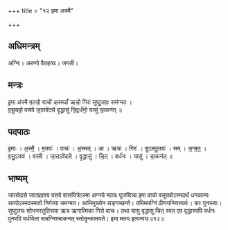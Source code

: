 +++
title = "१२ इमा अस्मै"

+++
## अधिमन्त्रम्
अग्निः। अरुणो वैतहव्यः। जगती।

## मन्त्रः
इ॒मा अ॑स्मै म॒तयो॒ वाचो॑ अ॒स्मदाँ ऋचो॒ गिरः॑ सुष्टु॒तयः॒ सम॑ग्मत ।  
व॒सू॒यवो॒ वस॑वे जा॒तवे॑दसे वृ॒द्धासु॑ चि॒द्वर्ध॑नो॒ यासु॑ चा॒कन॑त् ॥

## पदपाठः
इ॒माः । अ॒स्मै॒ । म॒तयः॑ । वाचः॑ । अ॒स्मत् । आ । ऋचः॑ । गिरः॑ । सु॒ऽस्तु॒तयः॑ । सम् । अ॒ग्म॒त॒ ।  
व॒सु॒ऽयवः॑ । वस॑वे । जा॒तऽवे॑दसे । वृ॒द्धासु॑ । चि॒त् । वर्ध॑नः । यासु॑ । चा॒कन॑त् ॥

## भाष्यम्
जातवेदसे जातप्रज्ञाय वसवे वासयित्रेऽस्मा अग्नये मतयः पूजयित्र्य इमा वाचो वसूयवोऽस्मदर्थं धनकामाः सत्योऽस्मदस्मत्तो निर्गत्या समग्मत। आभिमुख्येन सङ्गच्छन्ते। तमिममग्निं प्रीणयन्त्वित्यर्थः। काः पुनस्ताः। सुष्टुतयः शोभनस्तुतिरूपा ऋच ऋगात्मिका गिरो वाचः। तथा यासु वृद्धासु चित् स्वत एव वृद्धास्वपि वर्धनः पुनरपि वर्धयिता सन्नग्निश्चाकनत् स्तोतॄन्कामयते। इमा मतय इत्यन्वयः॥१२॥